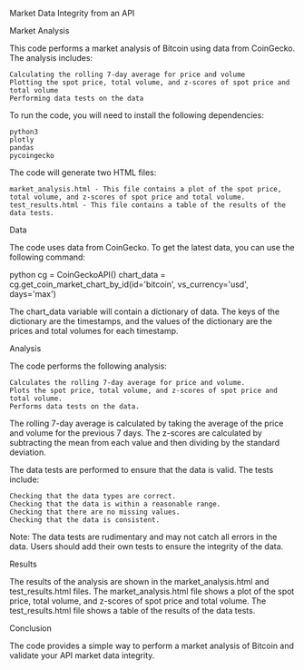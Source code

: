 Market Data Integrity from an API

Market Analysis

This code performs a market analysis of Bitcoin using data from CoinGecko. The analysis includes:

    Calculating the rolling 7-day average for price and volume
    Plotting the spot price, total volume, and z-scores of spot price and total volume
    Performing data tests on the data

To run the code, you will need to install the following dependencies:

    python3
    plotly
    pandas
    pycoingecko

The code will generate two HTML files:

    market_analysis.html - This file contains a plot of the spot price, total volume, and z-scores of spot price and total volume.
    test_results.html - This file contains a table of the results of the data tests.

Data

The code uses data from CoinGecko. To get the latest data, you can use the following command:

python
cg = CoinGeckoAPI()
chart_data = cg.get_coin_market_chart_by_id(id='bitcoin', vs_currency='usd', days='max')

The chart_data variable will contain a dictionary of data. The keys of the dictionary are the timestamps, and the values of the dictionary are the prices and total volumes for each timestamp.

Analysis

The code performs the following analysis:

    Calculates the rolling 7-day average for price and volume.
    Plots the spot price, total volume, and z-scores of spot price and total volume.
    Performs data tests on the data.

The rolling 7-day average is calculated by taking the average of the price and volume for the previous 7 days. The z-scores are calculated by subtracting the mean from each value and then dividing by the standard deviation.

The data tests are performed to ensure that the data is valid. The tests include:

    Checking that the data types are correct.
    Checking that the data is within a reasonable range.
    Checking that there are no missing values.
    Checking that the data is consistent.

Note: The data tests are rudimentary and may not catch all errors in the data. Users should add their own tests to ensure the integrity of the data.

Results

The results of the analysis are shown in the market_analysis.html and test_results.html files. The market_analysis.html file shows a plot of the spot price, total volume, and z-scores of spot price and total volume. The test_results.html file shows a table of the results of the data tests.

Conclusion

The code provides a simple way to perform a market analysis of Bitcoin and validate your API market data integrity.
